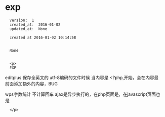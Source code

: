 
  # exp

      version:  1
      created_at:  2016-01-02
      updated_at:  None

      created at 2016-01-02 10:14:58 


      None


      <p>
      EXP
editplus 保存全英文的 utf-8编码的文件时候
当内容是 <?php,开始，会在内容最前面添加额外的内容，BUG


wps字数统计 不计算回车<Enter>
ajax是异步执行的，在php页面是，在javascript页面也是

      </p>

  